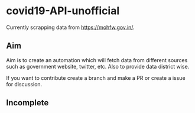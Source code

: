 # covid19-API-unofficial
Currently scrapping data from https://mohfw.gov.in/.

## Aim
Aim is to create an automation which will fetch data from different sources such as government website, twitter, etc.
Also to provide data district wise.

If you want to contribute create a branch and make a PR or create a issue for discussion.

## Incomplete
